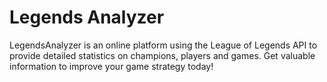 # Legends Analyzer

LegendsAnalyzer is an online platform using the League of Legends API to provide detailed statistics on champions, players and games. Get valuable information to improve your game strategy today!